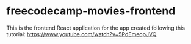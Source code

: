 # freecodecamp-movies-frontend

This is the frontend React application for the app created following this tutorial: https://www.youtube.com/watch?v=5PdEmeopJVQ